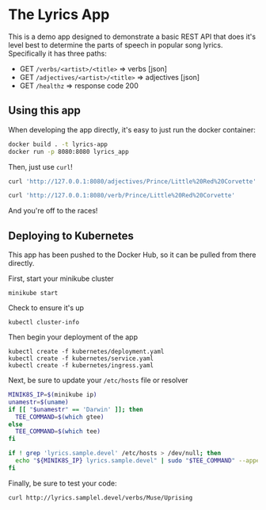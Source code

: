 # The Lyrics App

This is a demo app designed to demonstrate a basic REST API that does it's level
best to determine the parts of speech in popular song lyrics. Specifically it
has three paths:

* GET `/verbs/<artist>/<title>` => verbs [json]
* GET `/adjectives/<artist>/<title>` => adjectives [json]
* GET `/healthz` => response code 200

## Using this app

When developing the app directly, it's easy to just run the docker container:

```bash
docker build . -t lyrics-app
docker run -p 8080:8080 lyrics_app
```

Then, just use `curl`!

```bash
curl 'http://127.0.0.1:8080/adjectives/Prince/Little%20Red%20Corvette'
```

```bash
curl 'http://127.0.0.1:8080/verb/Prince/Little%20Red%20Corvette'
```

And you're off to the races!

## Deploying to Kubernetes
This app has been pushed to the Docker Hub, so it can be pulled from there
directly. 

First, start your minikube cluster

```
minikube start
```

Check to ensure it's up

```
kubectl cluster-info
```

Then begin your deployment of the app

```
kubectl create -f kubernetes/deployment.yaml
kubectl create -f kubernetes/service.yaml
kubectl create -f kubernetes/ingress.yaml
```

Next, be sure to update your `/etc/hosts` file or resolver

```bash
MINIK8S_IP=$(minikube ip)
unamestr=$(uname)
if [[ "$unamestr" == 'Darwin' ]]; then
  TEE_COMMAND=$(which gtee)
else
  TEE_COMMAND=$(which tee)
fi

if ! grep 'lyrics.sample.devel' /etc/hosts > /dev/null; then
  echo "${MINIK8S_IP} lyrics.sample.devel" | sudo "$TEE_COMMAND" --append /etc/hosts
fi
```

Finally, be sure to test your code:

```bash
curl http://lyrics.samplel.devel/verbs/Muse/Uprising
```
